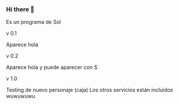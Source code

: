 ### Hi there 👋

<!--
**soltellez/soltellez** is a ✨ _special_ ✨ repository because its `README.md` (this file) appears on your GitHub profile.

Here are some ideas to get you started:

- 🔭 I’m currently working on ...
- 🌱 I’m currently learning ...
- 👯 I’m looking to collaborate on ...
- 🤔 I’m looking for help with ...
- 💬 Ask me about ...
- 📫 How to reach me: ...
- 😄 Pronouns: ...
- ⚡ Fun fact: ...
-->Es un programa de Sol

v 0.1

Aparece hola

v 0.2

Aparece hola y puede aparecer con S

v 1.0

Testing de nuevo personaje (caja)
Los otros servicios están incluidos
wuwuwuwu
